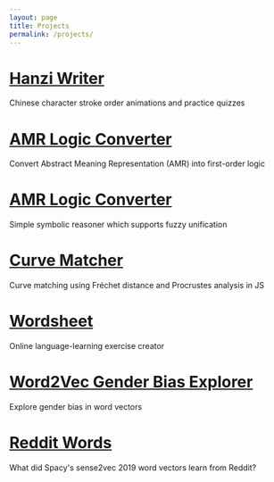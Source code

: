 ```yaml
---
layout: page
title: Projects
permalink: /projects/
---
```


# [Hanzi Writer](https://hanziwriter.org)

Chinese character stroke order animations and practice quizzes

# [AMR Logic Converter](https://github.com/chanind/amr-logic-converter)

Convert Abstract Meaning Representation (AMR) into first-order logic

# [AMR Logic Converter](https://github.com/fuzzy-reasoner/fuzzy-reasoner)

Simple symbolic reasoner which supports fuzzy unification

# [Curve Matcher](https://github.com/chanind/curve-matcher)

Curve matching using Fréchet distance and Procrustes analysis in JS

# [Wordsheet](https://wordsheet.io)

Online language-learning exercise creator

# [Word2Vec Gender Bias Explorer](https://chanind.github.io/word2vec-gender-bias-explorer/)

Explore gender bias in word vectors

# [Reddit Words](https://chanind.github.io/reddit-words/)

What did Spacy's sense2vec 2019 word vectors learn from Reddit?
